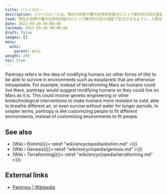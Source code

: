 ```yaml
---
title: パントロピー
description: パントロピーとは、現在の体質や種の生物学的能力にとって敵対的な別の惑星に住むことができるように、人類を遺伝子的に改変し、適応させるという概念です。エロヒムが地球上の人類を自分たちのイメージに合わせて遺伝子操作することで確立した継続性は、パントロピーの一例として理解できます。
lead: 現在の体質や種の生物学的能力にとって敵対的な別の惑星で生活できるように、人類を遺伝子的に改変し、適応させるという概念。エロヒムが地球上の人類を自分たちのイメージに合わせて遺伝子操作することで確立した継続性は、パントロピーの一例として理解できます。
date: 2022-09-20 00:00:00
lastmod: 2022-09-20 00:00:00
draft: false
images: []
menu:
  wiki:
    parent: Wiki
weight: 200
toc: true
---
```


Pantropy refers to the idea of modifying humans (or other forms of life) to be able to survive in environments such as exoplanets that are otherwise inhospitable. For example, instead of terraforming Mars so humans could live there, pantropy would suggest modifying humans so they could live on Mars as it is. This could involve genetic engineering or other biotechnological interventions to make humans more resistant to cold, able to breathe different air, or even survive without water for longer periods. In simpler terms, pantropy is like customizing people to fit different environments, instead of customizing environments to fit people.

## See also

- [Wiki › Elohim]({{< relref "wiki/encyclopedia/elohim.md" >}})
- [Wiki › Genesis]({{< relref "wiki/encyclopedia/genesis.md" >}})
- [Wiki › Terraforming]({{< relref "wiki/encyclopedia/terraforming.md" >}})

## External links

- [Pantropy | Wikipedia](https://en.wikipedia.org/wiki/Pantropy)